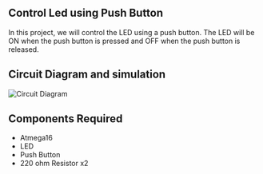 ## Control Led using Push Button

In this project, we will control the LED using a push button. 
The LED will be ON when the push button is pressed and OFF when the push button is released.

## Circuit Diagram and simulation
![Circuit Diagram](https://github.com/ahmed192a/AVR-Projects/blob/main/Assingment_Interfacing/1.Led_control_with_button/Led_sim.gif)

## Components Required

  * Atmega16
  * LED
  * Push Button
  * 220 ohm Resistor x2

